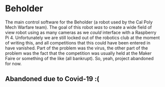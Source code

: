 # Beholder
The main control software for the Beholder (a robot used by the Cal Poly Mech Warfare team). The goal of this robot *was* to create a wide field of view robot using as many cameras as we *could* interface with a Raspberry Pi 4. Unfortunately we are still locked out of the robotics club at the moment of writing this, and all competitions that this could have been entered in have vanished. Part of the problem was the virus, the other part of the problem was the fact that the competition was usually held at the Maker Faire or something of the like (all bankrupt). So, yeah, project abandoned for now.

## Abandoned due to Covid-19 :(
